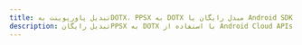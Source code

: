 ---title: تبدیل پاورپوینت بهDOTX، PPSX به DOTX مبدل رایگان یا Android SDKdescription: تبدیل رایگانPPSX به DOTX با استفاده از Android Cloud APIs & SDK. همچنین اسناد Microsoft PowerPoint را در Cloud ایجاد، ویرایش و رندر کنید.---